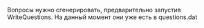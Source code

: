 Вопросы нужно сгенерировать, предварительно запустив WriteQuestions. На данный момент они уже есть в questions.dat

